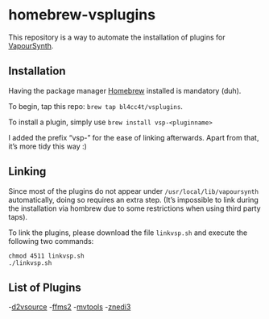 homebrew-vsplugins
==================

This repository is a way to automate the installation of plugins for [VapourSynth](https://github.com/vapoursynth/vapoursynth).

Installation
------------

Having the package manager [Homebrew](https://brew.sh/) installed is mandatory (duh).

To begin, tap this repo: `brew tap bl4cc4t/vsplugins`.

To install a plugin, simply use `brew install vsp-<pluginname>`

I added the prefix “vsp-” for the ease of linking afterwards. Apart from that, it’s more tidy this way :)


Linking
-------

Since most of the plugins do not appear under `/usr/local/lib/vapoursynth` automatically, doing so requires an extra step.
(It’s impossible to link during the installation via hombrew due to some restrictions when using third party taps).

To link the plugins, please download the file `linkvsp.sh` and execute the following two commands:

```
chmod 4511 linkvsp.sh
./linkvsp.sh
```

List of Plugins
---------------

-[d2vsource](https://github.com/dwbuiten/d2vsource)
-[ffms2](https://github.com/FFMS/ffms2)
-[mvtools](https://github.com/dubhater/vapoursynth-mvtools)
-[znedi3](https://github.com/sekrit-twc/znedi3)
